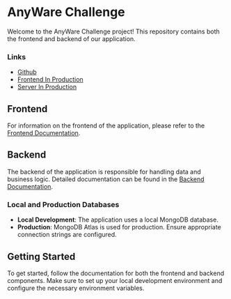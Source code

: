 # AnyWare Challenge

Welcome to the AnyWare Challenge project! This repository contains both the frontend and backend of our application.

### Links

- [Github](https://github.com/mohamedabdallah20/Anyware-Challenge 'Github Repo')
- [Frontend In Production](https://anyware-challenge.vercel.app/ 'Frontend')
- [Server In Production](https://anyware-challenge-server.vercel.app/ 'Server')

## Frontend

For information on the frontend of the application, please refer to the [Frontend Documentation](frontend/README.md).

## Backend

The backend of the application is responsible for handling data and business logic. Detailed documentation can be found in the [Backend Documentation](backend/README.md).

### Local and Production Databases

- **Local Development**: The application uses a local MongoDB database.
- **Production**: MongoDB Atlas is used for production. Ensure appropriate connection strings are configured.

## Getting Started

To get started, follow the documentation for both the frontend and backend components. Make sure to set up your local development environment and configure the necessary environment variables.
